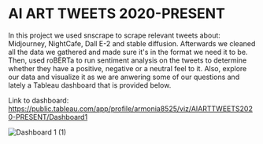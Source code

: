# AI ART TWEETS 2020-PRESENT

In this project we used snscrape to scrape relevant tweets about: Midjourney, NightCafe, Dall E-2 and stable diffusion. Afterwards we cleaned all the data we gathered and made sure it's in the format we need it to be. Then, used roBERTa to run sentiment analysis on the tweets to determine whether they have a positive, negative or a neutral feel to it. Also, explore our data and visualize it as we are anwering some of our questions and lately a Tableau dashboard that is provided below.

Link to dashboard: https://public.tableau.com/app/profile/armonia8525/viz/AIARTTWEETS2020-PRESENT/Dashboard1

![Dashboard 1 (1)](https://user-images.githubusercontent.com/90179810/221574089-b1438a4f-0997-4b6c-861c-cc834d3123ed.png)
